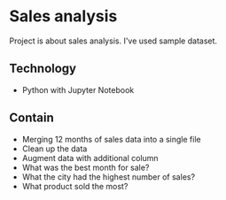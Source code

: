 # Sales analysis

Project is about sales analysis. I've used sample dataset.

## Technology

* Python with Jupyter Notebook

## Contain
* Merging 12 months of sales data into a single file
* Clean up the data
* Augment data with additional column
* What was the best month for sale?
* What the city had the highest number of sales?
* What product sold the most?